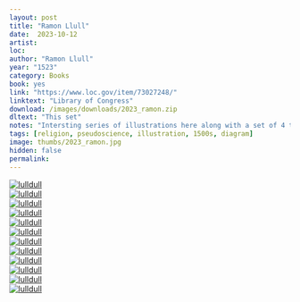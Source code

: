 ```yaml
---
layout: post
title: "Ramon Llull"
date:  2023-10-12
artist: 
loc: 
author: "Ramon Llull"
year: "1523"
category: Books
book: yes
link: "https://www.loc.gov/item/73027248/"
linktext: "Library of Congress"
download: /images/downloads/2023_ramon.zip
dltext: "This set"
notes: "Intersting series of illustrations here along with a set of 4 trees."
tags: [religion, pseudoscience, illustration, 1500s, diagram]
image: thumbs/2023_ramon.jpg
hidden: false
permalink:
---
```


<div class="post_image_02">
	<div class="post_image_outer">
		<div class="post_image_inner">
			<a href="{{ site.baseurl }}/images/posts/2023_ramon/009.jpg" target="_blank">
			<img src="{{ site.baseurl }}/images/posts/2023_ramon/009.jpg" alt="lulldull"></a>
		</div>
		<div class="post_image_inner">
			<a href="{{ site.baseurl }}/images/posts/2023_ramon/010.jpg" target="_blank">
			<img src="{{ site.baseurl }}/images/posts/2023_ramon/010.jpg" alt="lulldull"></a>
		</div>
	</div>
	<div class="post_image_outer">
		<div class="post_image_inner">
			<a href="{{ site.baseurl }}/images/posts/2023_ramon/011.jpg" target="_blank">
			<img src="{{ site.baseurl }}/images/posts/2023_ramon/011.jpg" alt="lulldull"></a>
		</div>
		<div class="post_image_inner">
			<a href="{{ site.baseurl }}/images/posts/2023_ramon/012.jpg" target="_blank">
			<img src="{{ site.baseurl }}/images/posts/2023_ramon/012.jpg" alt="lulldull"></a>
		</div>
	</div>
</div>

<div class="post_image">
	<a href="{{ site.baseurl }}/images/posts/2023_ramon/005.jpg" target="_blank">
	<img src="{{ site.baseurl }}/images/posts/2023_ramon/005.jpg" alt="lulldull"></a>
</div>

<div class="post_image_02">
	<div class="post_image_outer">
		<div class="post_image_inner">
			<a href="{{ site.baseurl }}/images/posts/2023_ramon/001.jpg" target="_blank">
			<img src="{{ site.baseurl }}/images/posts/2023_ramon/001.jpg" alt="lulldull"></a>
		</div>
		<div class="post_image_inner">
			<a href="{{ site.baseurl }}/images/posts/2023_ramon/002.jpg" target="_blank">
			<img src="{{ site.baseurl }}/images/posts/2023_ramon/002.jpg" alt="lulldull"></a>
		</div>
	</div>
	<div class="post_image_outer">
		<div class="post_image_inner">
			<a href="{{ site.baseurl }}/images/posts/2023_ramon/003.jpg" target="_blank">
			<img src="{{ site.baseurl }}/images/posts/2023_ramon/003.jpg" alt="lulldull"></a>
		</div>
		<div class="post_image_inner">
			<a href="{{ site.baseurl }}/images/posts/2023_ramon/004.jpg" target="_blank">
			<img src="{{ site.baseurl }}/images/posts/2023_ramon/004.jpg" alt="lulldull"></a>
		</div>
	</div>
</div>

<div class="post_image">
	<a href="{{ site.baseurl }}/images/posts/2023_ramon/006.jpg" target="_blank">
	<img src="{{ site.baseurl }}/images/posts/2023_ramon/006.jpg" alt="lulldull"></a>
</div>


<div class="post_image_02">
	<div class="post_image_inner">
		<a href="{{ site.baseurl }}/images/posts/2023_ramon/007.jpg" target="_blank">
		<img src="{{ site.baseurl }}/images/posts/2023_ramon/007.jpg" alt="lulldull"></a>
	</div>
	<div class="post_image_inner">
		<a href="{{ site.baseurl }}/images/posts/2023_ramon/008.jpg" target="_blank">
		<img src="{{ site.baseurl }}/images/posts/2023_ramon/008.jpg" alt="lulldull"></a>
	</div>
</div>




